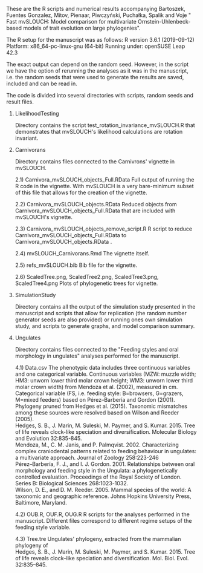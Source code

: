 These are the R scripts and numerical results accompanying Bartoszek, Fuentes Gonzalez, Mitov, Pienaar, Piwczyński, Puchałka, Spalik and Voje " Fast mvSLOUCH: Model comparison for multivariate Ornstein-Uhlenbeck-based models of trait evolution on large phylogenies".

The R setup for the manuscript was as follows: R version 3.6.1 (2019-09-12) Platform: x86_64-pc-linux-gnu (64-bit) Running under: openSUSE Leap 42.3

The exact output can depend on the random seed. However, in the script we have the option of rerunning the analyses as it was in the manuscript, i.e.
the random seeds that were used to generate the results are saved, included and can be read in.

The code is divided into several directories with scripts, random seeds and result files.

1) LikelihoodTesting

    Directory contains the script test_rotation_invariance_mvSLOUCH.R that demonstrates that mvSLOUCH's likelihood calculations are rotation invariant.
        
2) Carnivorans

    Directory contains files connected to the Carnivrons' vignette in mvSLOUCH.
    
    2.1) Carnivora_mvSLOUCH_objects_Full.RData
        Full output of  running the R code in the vignette. With mvSLOUCH is a very bare-minimum subset of this file that allows for the creation of the            vignette.
        
    2.2) Carnivora_mvSLOUCH_objects.RData
        Reduced objects from Carnivora_mvSLOUCH_objects_Full.RData that are included with mvSLOUCH's vignette.
        
    2.3) Carnivora_mvSLOUCH_objects_remove_script.R
        R script to reduce Carnivora_mvSLOUCH_objects_Full.RData to Carnivora_mvSLOUCH_objects.RData .
        
    2.4) mvSLOUCH_Carnivorans.Rmd
        The vignette itself.
        
    2.5) refs_mvSLOUCH.bib 
        Bib file for the vignette.
        
    2.6) ScaledTree.png, ScaledTree2.png, ScaledTree3.png, ScaledTree4.png
        Plots of phylogenetic trees for vignette.

3) SimulationStudy

    Directory contains all the output of the simulation study presented in the manuscript and scripts that allow for replication (the random number generator seeds are also provided) or running ones own simulation study, and scripts to generate graphs, and model comparison summary.
    
4) Ungulates

    Directory contains files connected to the "Feeding styles and oral morphology in ungulates" analyses performed for the manuscript.
    
    4.1) Data.csv
        The phenotypic data includes three continuous variables and one categorical variable. Continuous variables (MZW: muzzle width; HM3: unworn lower 
        third molar crown height; WM3: unworn lower third molar crown width) from Mendoza et al. (2002), measured in cm. Categorical variable (FS, i.e. 
        feeding style: B=browsers, G=grazers, M=mixed feeders) based on Pérez–Barbería and Gordon (2001). Phylogeny pruned from Hedges et al. (2015). 
        Taxonomic mismatches among these sources were resolved based on Wilson and Reeder (2005).        
        Hedges, S. B., J. Marin, M. Suleski, M. Paymer, and S. Kumar. 2015. Tree of life reveals clock-like speciation and diversification. 
        Molecular Biology and Evolution 32:835-845.        
        Mendoza, M., C. M. Janis, and P. Palmqvist. 2002. Characterizing complex craniodental patterns related to feeding behaviour in ungulates: 
        a multivariate approach. Journal of Zoology 258:223-246       
      Pérez–Barbería, F. J., and I. J. Gordon. 2001. Relationships between oral morphology and feeding style in the Ungulata: a phylogenetically
        controlled evaluation. Proceedings of the Royal Society of London. Series B: Biological Sciences 268:1023-1032.       
      Wilson, D. E., and D. M. Reeder. 2005. Mammal species of the world: A taxonomic and geographic reference. 
        Johns Hopkins University Press, Baltimore, Maryland.         
    
    4.2) OUB.R, OUF.R, OUG.R
        R scripts for the analyses performed in the manuscript. Different files correspond to different regime setups of the feeding style variable.
        
    4.3) Tree.tre 
        Ungulates' phylogeny, extracted from the mammalian phylogeny of         
        Hedges, S. B., J. Marin, M. Suleski, M. Paymer, and S. Kumar. 2015. Tree of life reveals clock–like speciation and diversification. Mol. Biol. Evol. 32:835–845.

    
